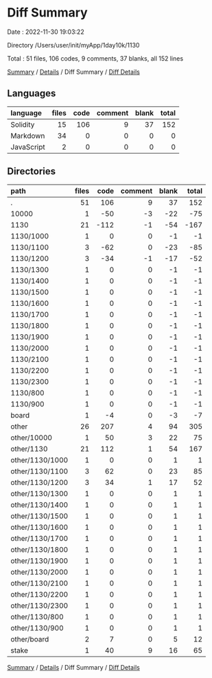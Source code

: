 # Diff Summary

Date : 2022-11-30 19:03:22

Directory /Users/user/init/myApp/1day10k/1130

Total : 51 files,  106 codes, 9 comments, 37 blanks, all 152 lines

[Summary](results.md) / [Details](details.md) / Diff Summary / [Diff Details](diff-details.md)

## Languages
| language | files | code | comment | blank | total |
| :--- | ---: | ---: | ---: | ---: | ---: |
| Solidity | 15 | 106 | 9 | 37 | 152 |
| Markdown | 34 | 0 | 0 | 0 | 0 |
| JavaScript | 2 | 0 | 0 | 0 | 0 |

## Directories
| path | files | code | comment | blank | total |
| :--- | ---: | ---: | ---: | ---: | ---: |
| . | 51 | 106 | 9 | 37 | 152 |
| 10000 | 1 | -50 | -3 | -22 | -75 |
| 1130 | 21 | -112 | -1 | -54 | -167 |
| 1130/1000 | 1 | 0 | 0 | -1 | -1 |
| 1130/1100 | 3 | -62 | 0 | -23 | -85 |
| 1130/1200 | 3 | -34 | -1 | -17 | -52 |
| 1130/1300 | 1 | 0 | 0 | -1 | -1 |
| 1130/1400 | 1 | 0 | 0 | -1 | -1 |
| 1130/1500 | 1 | 0 | 0 | -1 | -1 |
| 1130/1600 | 1 | 0 | 0 | -1 | -1 |
| 1130/1700 | 1 | 0 | 0 | -1 | -1 |
| 1130/1800 | 1 | 0 | 0 | -1 | -1 |
| 1130/1900 | 1 | 0 | 0 | -1 | -1 |
| 1130/2000 | 1 | 0 | 0 | -1 | -1 |
| 1130/2100 | 1 | 0 | 0 | -1 | -1 |
| 1130/2200 | 1 | 0 | 0 | -1 | -1 |
| 1130/2300 | 1 | 0 | 0 | -1 | -1 |
| 1130/800 | 1 | 0 | 0 | -1 | -1 |
| 1130/900 | 1 | 0 | 0 | -1 | -1 |
| board | 1 | -4 | 0 | -3 | -7 |
| other | 26 | 207 | 4 | 94 | 305 |
| other/10000 | 1 | 50 | 3 | 22 | 75 |
| other/1130 | 21 | 112 | 1 | 54 | 167 |
| other/1130/1000 | 1 | 0 | 0 | 1 | 1 |
| other/1130/1100 | 3 | 62 | 0 | 23 | 85 |
| other/1130/1200 | 3 | 34 | 1 | 17 | 52 |
| other/1130/1300 | 1 | 0 | 0 | 1 | 1 |
| other/1130/1400 | 1 | 0 | 0 | 1 | 1 |
| other/1130/1500 | 1 | 0 | 0 | 1 | 1 |
| other/1130/1600 | 1 | 0 | 0 | 1 | 1 |
| other/1130/1700 | 1 | 0 | 0 | 1 | 1 |
| other/1130/1800 | 1 | 0 | 0 | 1 | 1 |
| other/1130/1900 | 1 | 0 | 0 | 1 | 1 |
| other/1130/2000 | 1 | 0 | 0 | 1 | 1 |
| other/1130/2100 | 1 | 0 | 0 | 1 | 1 |
| other/1130/2200 | 1 | 0 | 0 | 1 | 1 |
| other/1130/2300 | 1 | 0 | 0 | 1 | 1 |
| other/1130/800 | 1 | 0 | 0 | 1 | 1 |
| other/1130/900 | 1 | 0 | 0 | 1 | 1 |
| other/board | 2 | 7 | 0 | 5 | 12 |
| stake | 1 | 40 | 9 | 16 | 65 |

[Summary](results.md) / [Details](details.md) / Diff Summary / [Diff Details](diff-details.md)